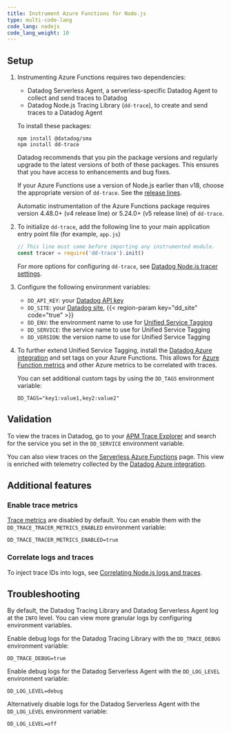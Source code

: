 ```yaml
---
title: Instrument Azure Functions for Node.js
type: multi-code-lang
code_lang: nodejs
code_lang_weight: 10
---
```


## Setup

1. Instrumenting Azure Functions requires two dependencies: 
   - Datadog Serverless Agent, a serverless-specific Datadog Agent to collect and send traces to Datadog
   - Datadog Node.js Tracing Library (`dd-trace`), to create and send traces to a Datadog Agent

   To install these packages:
   ```
   npm install @datadog/sma
   npm install dd-trace
   ```

   Datadog recommends that you pin the package versions and regularly upgrade to the latest versions of both of these packages. This ensures that you have access to enhancements and bug fixes.

   If your Azure Functions use a version of Node.js earlier than v18, choose the appropriate version of `dd-trace`. See the [release lines][1].

   Automatic instrumentation of the Azure Functions package requires version 4.48.0+ (v4 release line) or 5.24.0+ (v5 release line) of `dd-trace`.
2. To initialize `dd-trace`, add the following line to your main application entry point file (for example, `app.js`)
   ```js
   // This line must come before importing any instrumented module. 
   const tracer = require('dd-trace').init()
   ```
   For more options for configuring `dd-trace`, see [Datadog Node.js tracer settings][2].
3. Configure the following environment variables:

   - `DD_API_KEY`: your [Datadog API key][3]
   - `DD_SITE`: your [Datadog site][4], {{< region-param key="dd_site" code="true" >}}
   - `DD_ENV`: the environment name to use for [Unified Service Tagging][5]
   - `DD_SERVICE`: the service name to use for Unified Service Tagging
   - `DD_VERSION`: the version name to use for Unified Service Tagging
4. To further extend Unified Service Tagging, install the [Datadog Azure integration][6] and set tags on your Azure Functions. This allows for [Azure Function metrics][7] and other Azure metrics to be correlated with traces.

   You can set additional custom tags by using the `DD_TAGS` environment variable:
   ```
   DD_TAGS="key1:value1,key2:value2"
   ```

## Validation

To view the traces in Datadog, go to your [APM Trace Explorer][6] and search for the service you set in the `DD_SERVICE` environment variable.

You can also view traces on the [Serverless Azure Functions][9] page. This view is enriched with telemetry collected by the [Datadog Azure integration][6].

## Additional features

### Enable trace metrics

[Trace metrics][7] are disabled by default. You can enable them with the `DD_TRACE_TRACER_METRICS_ENABLED` environment variable:

```
DD_TRACE_TRACER_METRICS_ENABLED=true
```

### Correlate logs and traces
To inject trace IDs into logs, see [Correlating Node.js logs and traces][8].

## Troubleshooting
By default, the Datadog Tracing Library and Datadog Serverless Agent log at the `INFO` level. You can view more granular logs by configuring environment variables.

Enable debug logs for the Datadog Tracing Library with the `DD_TRACE_DEBUG` environment variable:

```
DD_TRACE_DEBUG=true
```

Enable debug logs for the Datadog Serverless Agent with the `DD_LOG_LEVEL` environment variable:

```
DD_LOG_LEVEL=debug
```

Alternatively disable logs for the Datadog Serverless Agent with the `DD_LOG_LEVEL` environment variable:

```
DD_LOG_LEVEL=off
```

[1]: https://github.com/DataDog/dd-trace-js?tab=readme-ov-file#version-release-lines-and-maintenance
[2]: https://datadoghq.dev/dd-trace-js/#tracer-settings
[3]: /account_management/api-app-keys/#add-an-api-key-or-client-token
[4]: /getting_started/site/
[5]: /getting_started/tagging/unified_service_tagging
[6]: https://app.datadoghq.com/apm/traces
[7]: /tracing/metrics/metrics_namespace/
[8]: /tracing/other_telemetry/connect_logs_and_traces/nodejs
[9]: https://app.datadoghq.com/functions?cloud=azure&entity_view=function